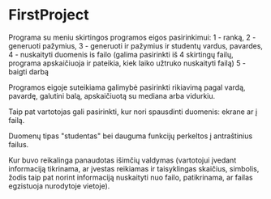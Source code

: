# FirstProject
Programa su meniu skirtingos programos eigos pasirinkimui:
  1 - ranką,
  2 - generuoti pažymius,
  3 - generuoti ir pažymius ir studentų vardus, pavardes,
  4 - nuskaityti duomenis is failo (galima pasirinkti iš 4 skirtingų failų, programa apskaičiuoja ir pateikia, kiek laiko užtruko nuskaityti failą)
  5 - baigti darbą

Programos eigoje suteikiama galimybė pasirinkti rikiavimą pagal vardą, pavardę, galutini balą, apskaičiuotą su mediana arba vidurkiu.

Taip pat vartotojas gali pasirinkti, kur nori spausdinti duomenis: ekrane ar į failą.

Duomenų tipas "studentas" bei dauguma funkcijų perkeltos į antraštinius failus.

Kur buvo reikalinga panaudotas išimčių valdymas (vartotojui įvedant informaciją tikrinama, ar įvestas reikiamas ir taisyklingas skaičius, simbolis, žodis taip pat norint informaciją nuskaityti nuo failo, patikrinama, ar failas egzistuoja nurodytoje vietoje).
